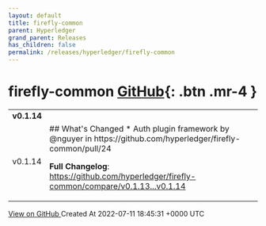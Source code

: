 ```yaml
---
layout: default
title: firefly-common
parent: Hyperledger
grand_parent: Releases
has_children: false
permalink: /releases/hyperledger/firefly-common
---
```


# firefly-common <span class="fs-3 right-align">[GitHub](https://github.com/hyperledger/firefly-common){: .btn .mr-4 }</span>


<div>
    <table>
        <tr>
            <td colspan="2">
                <b>
                    v0.1.14
                </b>
            </td>
        </tr>
        <tr>
            <td>
                <span class="chip">
                    v0.1.14
                </span>
            </td>
            <td>
                ## What's Changed
* Auth plugin framework by @nguyer in https://github.com/hyperledger/firefly-common/pull/24


**Full Changelog**: https://github.com/hyperledger/firefly-common/compare/v0.1.13...v0.1.14
            </td>
        </tr>
    </table>
    <a href="https://github.com/hyperledger/firefly-common/releases/tag/v0.1.14" class=".btn">
        View on GitHub
    </a>
    <span class="right-align">
        Created At 2022-07-11 18:45:31 +0000 UTC
    </span>
</div>

